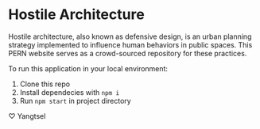 # Hostile Architecture

Hostile architecture, also known as defensive design, is an urban planning strategy implemented to influence human behaviors in public spaces. This PERN website serves as a crowd-sourced repository for these practices.

To run this application in your local environment:

1. Clone this repo
2. Install dependecies with `npm i`
3. Run `npm start` in project directory

♡ Yangtsel
